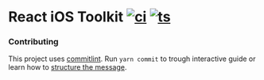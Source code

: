 # React iOS Toolkit [![ci][ci]][ci-link] [![ts][ts]][ts-link]

### Contributing

This project uses [commitlint](https://commitlint.js.org/#/).
Run `yarn commit` to trough interactive guide or learn how to [structure the message](https://www.conventionalcommits.org/en/v1.0.0-beta.2/#summary).

[ts]: https://badges.frapsoft.com/typescript/code/typescript.svg?v=101
[ts-link]: https://www.typescriptlang.org/
[ci]: https://github.com/Tomekmularczyk/react-ios-toolkit/workflows/CI/badge.svg
[ci-link]: https://github.com/Tomekmularczyk/react-ios-toolkit/actions?query=workflow%3ACI
